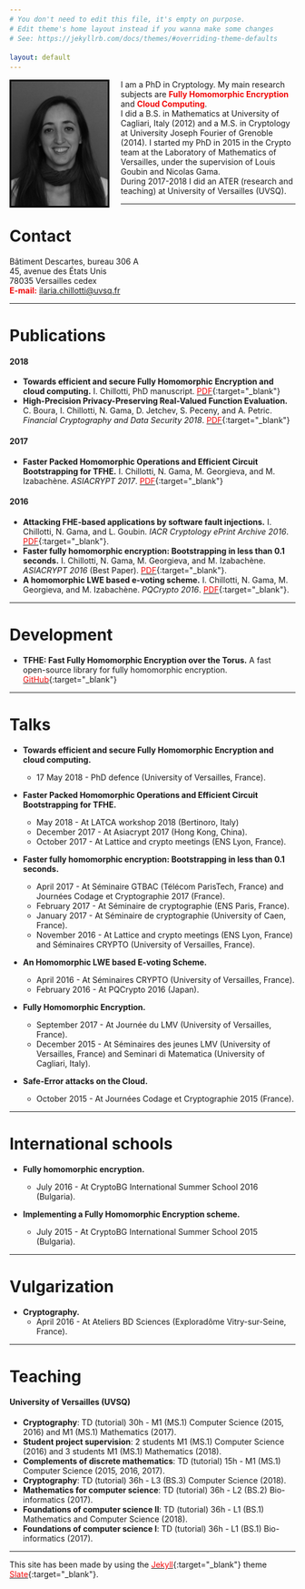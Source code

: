 ```yaml
---
# You don't need to edit this file, it's empty on purpose.
# Edit theme's home layout instead if you wanna make some changes
# See: https://jekyllrb.com/docs/themes/#overriding-theme-defaults

layout: default
---
```


<img src="Ilaria_Chillotti_BN.jpg" width="170" 
style="float: left; margin-right: 20px; margin-bottom: 10px; border: solid black;">

I am a PhD in Cryptology. My main research subjects are <span style="color:#f00909">**Fully Homomorphic Encryption**</span> and <span style="color:#f00909">**Cloud Computing**</span>. <br> 
I did a B.S. in Mathematics at University of Cagliari, Italy (2012) and a M.S. in Cryptology at University Joseph Fourier of Grenoble (2014). 
I started my PhD in 2015 in the Crypto team at the Laboratory of Mathematics of Versailles, under the supervision of Louis Goubin and Nicolas Gama. <br>
During 2017-2018 I did an ATER (research and teaching) at University of Versailles (UVSQ). <br>    

* * *


# [](#header-1)Contact

Bâtiment Descartes, bureau 306 A <br>
45, avenue des États Unis <br>
78035 Versailles cedex <br>
<span style="color:#f00909">**E-mail:**</span> ilaria.chillotti@uvsq.fr



* * *


# [](#header-1)Publications

#### [](#header-4)2018

*   **Towards efficient and secure Fully Homomorphic Encryption and cloud computing.** I. Chillotti, PhD manuscript. [<span style="color:#f00909">PDF</span>](/papers/these_Ilaria_Chillotti_wo_acknowl.pdf){:target="_blank"}
*	**High-Precision Privacy-Preserving Real-Valued Function Evaluation.** C. Boura, I. Chillotti, N. Gama, D. Jetchev, S. Peceny, and A. Petric. _Financial Cryptography and Data Security 2018_. [<span style="color:#f00909">PDF</span>](https://eprint.iacr.org/2017/1234){:target="_blank"}


#### [](#header-4)2017

*   **Faster Packed Homomorphic Operations and Efficient Circuit Bootstrapping for TFHE.** I. Chillotti, N. Gama, M. Georgieva, and M. Izabachène. _ASIACRYPT 2017_. [<span style="color:#f00909">PDF</span>](http://eprint.iacr.org/2017/430){:target="_blank"}


#### [](#header-4)2016

*   **Attacking FHE-based applications by software fault injections.** I. Chillotti, N. Gama, and L. Goubin. _IACR Cryptology ePrint Archive 2016_. [<span style="color:#f00909">PDF</span>](http://eprint.iacr.org/2016/1164){:target="_blank"}.
*   **Faster fully homomorphic encryption: Bootstrapping in less than 0.1 seconds.** I. Chillotti, N. Gama, M. Georgieva, and M. Izabachène. _ASIACRYPT 2016_ (Best Paper). [<span style="color:#f00909">PDF</span>](http://eprint.iacr.org/2016/870){:target="_blank"}.  
*   **A homomorphic LWE based e-voting scheme.** I. Chillotti, N. Gama, M. Georgieva, and M. Izabachène. _PQCrypto 2016_. [<span style="color:#f00909">PDF</span>](/papers/CGGI16a-An_homomorphic_LWE_based_E-voting_Scheme.pdf){:target="_blank"}.





* * *


# [](#header-1)Development

*   **TFHE: Fast Fully Homomorphic Encryption over the Torus.** A fast open-source library for fully homomorphic encryption. [<span style="color:#f00909">GitHub</span>](https://tfhe.github.io/tfhe/){:target="_blank"}



* * *


# [](#header-1)Talks

*   **Towards efficient and secure Fully Homomorphic Encryption and cloud computing.** 
	*	17 May 2018 - PhD defence (University of Versailles, France).


*   **Faster Packed Homomorphic Operations and Efficient Circuit Bootstrapping for TFHE.**
	*	May 2018 - At LATCA workshop 2018 (Bertinoro, Italy)
	*   December 2017 - At Asiacrypt 2017 (Hong Kong, China).
	*   October 2017 - At Lattice and crypto meetings (ENS Lyon, France).



*   **Faster fully homomorphic encryption: Bootstrapping in less than 0.1 seconds.** 
	*   April 2017 - At Séminaire GTBAC (Télécom ParisTech, France) and Journées Codage et Cryptographie 2017 (France).
	*   February 2017 - At Séminaire de cryptographie (ENS Paris, France).
	*   January 2017 - At Séminaire de cryptographie (University of Caen, France).
	*   November 2016 - At Lattice and crypto meetings (ENS Lyon, France) and Séminaires CRYPTO (University of Versailles, France).



*   **An Homomorphic LWE based E-voting Scheme.** 
	*   April 2016 - At Séminaires CRYPTO (University of Versailles, France).
	*   February 2016 - At PQCrypto 2016 (Japan).



*   **Fully Homomorphic Encryption.** 
	*   September 2017 - At Journée du LMV (University of Versailles, France).
	*   December 2015 - At Séminaires des jeunes LMV (University of Versailles, France) and Seminari di Matematica (University of Cagliari, Italy).



*   **Safe-Error attacks on the Cloud.** 
	*   October 2015 - At Journées Codage et Cryptographie 2015 (France).




* * *


# [](#header-1)International schools

*   **Fully homomorphic encryption.** 
	*   July 2016 - At CryptoBG International Summer School 2016 (Bulgaria).

*   **Implementing a Fully Homomorphic Encryption scheme.** 
	*   July 2015 - At CryptoBG International Summer School 2015 (Bulgaria).


* * *


# [](#header-1)Vulgarization

*   **Cryptography.** 
	*   April 2016 - At Ateliers BD Sciences (Exploradôme Vitry-sur-Seine, France).


* * *


# [](#header-1)Teaching

#### [](#header-4)University of Versailles (UVSQ)

*   **Cryptography**: TD (tutorial) 30h - M1 (MS.1) Computer Science (2015, 2016) and M1 (MS.1) Mathematics (2017).
*   **Student project supervision**: 2 students M1 (MS.1) Computer Science (2016) and 3 students M1 (MS.1) Mathematics (2018).
*   **Complements of discrete mathematics**: TD (tutorial) 15h - M1 (MS.1) Computer Science (2015, 2016, 2017).
*   **Cryptography**: TD (tutorial) 36h - L3 (BS.3) Computer Science (2018).
*   **Mathematics for computer science**: TD (tutorial) 36h - L2 (BS.2) Bio-informatics (2017).
*   **Foundations of computer science II**: TD (tutorial) 36h - L1 (BS.1) Mathematics and Computer Science (2018).
*   **Foundations of computer science I**: TD (tutorial) 36h - L1 (BS.1) Bio-informatics (2017).


* * *


This site has been made by using the [<span style="color:#f00909">Jekyll</span>](https://jekyllrb.com/){:target="_blank"} theme [<span style="color:#f00909">Slate</span>](https://github.com/pages-themes/slate){:target="_blank"}. 







